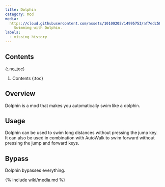 ```yaml
---
title: Dolphin
category: Mod
media:
  https://cloud.githubusercontent.com/assets/10100202/14995753/af7edc58-1176-11e6-9601-66b203ee37fe.jpg: |
    Swimming with Dolphin.
labels:
  - missing history
---
```

## Contents
{:.no_toc}
1. Contents
{:toc}

## Overview
Dolphin is a mod that makes you automatically swim like a dolphin.

## Usage
Dolphin can be used to swim long distances without pressing the jump key. It can also be used in combination with AutoWalk to swim forward without pressing the jump and forward keys.

## Bypass
Dolphin bypasses everything.

{% include wiki/media.md %}
